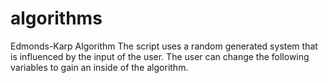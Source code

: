 # algorithms
Edmonds-Karp Algorithm
The script uses a random generated system that is influenced by the input of the user. 
The user can change the following variables to gain an inside of the algorithm. 
